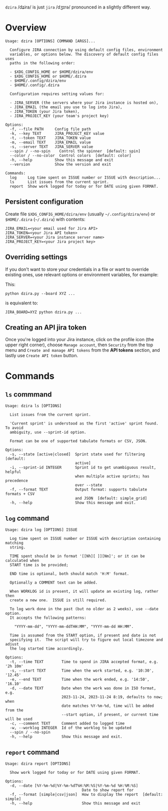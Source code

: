 `dzira` /dʑira/ is just `jira` /dʒɪrə/ pronounced in a slightly different way.

# Overview

```
Usage: dzira [OPTIONS] COMMAND [ARGS]...

  Configure JIRA connection by using default config files, environment
  variables, or options below. The discovery of default config files uses
  paths in the following order:

  - $XDG_CONFIG_HOME or $HOME/dzira/env
  - $XDG_CONFIG_HOME or $HOME/.dzira
  - $HOME/.config/dzira/env
  - $HOME/.config/.dzira

  Configuration requires setting values for:

  - JIRA_SERVER (the servers where your Jira instance is hosted on),
  - JIRA_EMAIL (the email you use to log into Jira),
  - JIRA_TOKEN (your Jira token),
  - JIRA_PROJECT_KEY (your team's project key)

Options:
  -f, --file PATH     Config file path
  -k, --key TEXT      JIRA_PROJECT_KEY value
  -t, --token TEXT    JIRA_TOKEN value
  -m, --email TEXT    JIRA_EMAIL value
  -s, --server TEXT   JIRA_SERVER value
  --spin / --no-spin    Control the spinner  [default: spin]
  --color / --no-color  Control colors  [default: color]
  -h, --help          Show this message and exit
  --version           Show the version and exit

Commands:
  log     Log time spent on ISSUE number or ISSUE with description...
  ls      List issues from the current sprint.
  report  Show work logged for today or for DATE using given FORMAT.
```


## Persistent configuration

Create file `$XDG_CONFIG_HOME/dzira/env` (usually `~/.config/dzira/env`) 
or `$HOME/.dzira` (`~/.dzira`) with contents:

```text
JIRA_EMAIL=<your email used for Jira API>
JIRA_TOKEN=<your Jira API token>
JIRA_SERVER=<your Jira instance server name>
JIRA_PROJECT_KEY=<your Jira project key>
```


## Overriding settings

If you don't want to store your credentials in a file or want to override existing
ones, use relevant options or environment variables, for example:

This:

`python dzira.py --board XYZ ...`

is equivalent to:

`JIRA_BOARD=XYZ python dzira.py ...`


## Creating an API jira token

Once you're logged into your Jira instance, click on the profile icon (the upper
right corner), choose `Manage account`, then `Security` from the top menu and
`Create and manage API tokens` from the **API tokens** section, and lastly use
`Create API token` button.


# Commands

## `ls` commmand

```
Usage: dzira ls [OPTIONS]

  List issues from the current sprint.

  'Current sprint' is understood as the first 'active' sprint found. To avoid
  ambiguity, use --sprint-id option.

  Format can be one of supported tabulate formats or CSV, JSON.

Options:
  -s, --state [active|closed]  Sprint state used for filtering  [default:
                               active]
  -i, --sprint-id INTEGER      Sprint id to get unambiguous result, helpful
                               when multiple active sprints; has precedence
                               over --state
  -f, --format TEXT            Output format: supports tabulate formats + CSV
                               and JSON  [default: simple_grid]
  -h, --help                   Show this message and exit.
```


## `log` command

```
Usage: dzira log [OPTIONS] ISSUE

  Log time spent on ISSUE number or ISSUE with description containing matching
  string.

  TIME spent should be in format '[[Nh][ ]][Nm]'; or it can be calculated when
  START time is be provided;

  END time is optional, both should match 'H:M' format.

  Optionally a COMMENT text can be added.

  When WORKLOG id is present, it will update an existing log, rather then
  create a new one.  ISSUE is still required.

  To log work done in the past (but no older as 2 weeks), use --date option.
  It accepts the following patterns:

    "YYYY-mm-dd", "YYYY-mm-ddTHH:MM", "YYYY-mm-dd HH:MM".

  Time is assumed from the START option, if present and date is not
  specifying it.  The script will try to figure out local timezone and adjust
  the log started time accordingly.

Options:
  -t, --time TEXT        Time to spend in JIRA accepted format, e.g. '2h 10m'
  -s, --start TEXT       Time when the work started, e.g. '10:30', '12.45'
  -e, --end TEXT         Time when the work ended, e.g. '14:50', '16.10'
  -d, --date TEXT        Date when the work was done in ISO format, e.g.
                         2023-11-24, 2023-11-24 8:19, defaults to now; when
                         date matches %Y-%m-%d, time will be added from the
                         --start option, if present, or current time will be used
  -c, --comment TEXT     Comment added to logged time
  -w, --worklog INTEGER  Id of the worklog to be updated
  --spin / --no-spin
  -h, --help             Show this message and exit.
```


## `report` command

```
Usage: dzira report [OPTIONS]

  Show work logged for today or for DATE using given FORMAT.

Options:
  -d, --date [%Y-%m-%d|%Y-%m-%dT%H:%M:%S|%Y-%m-%d %H:%M:%S]
                                  Date to show report for
  -f, --format [simple|csv|json]  How to display the report  [default: simple]
  -h, --help                      Show this message and exit
```
